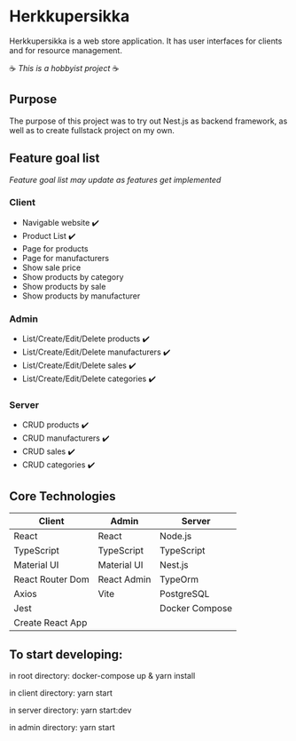 # Herkkupersikka

Herkkupersikka is a web store application. It has user interfaces for clients and for resource management.

:coffee: *This is a hobbyist project* :coffee:

## Purpose

The purpose of this project was to try out Nest.js as backend framework, as well as to create fullstack project on my own.

## Feature goal list

*Feature goal list may update as features get implemented*

### Client

- Navigable website :heavy_check_mark:
- Product List :heavy_check_mark:
- Page for products
- Page for manufacturers
- Show sale price
- Show products by category
- Show products by sale
- Show products by manufacturer

### Admin

- List/Create/Edit/Delete products :heavy_check_mark:
- List/Create/Edit/Delete manufacturers :heavy_check_mark:
- List/Create/Edit/Delete sales :heavy_check_mark:
- List/Create/Edit/Delete categories :heavy_check_mark:

### Server
- CRUD products :heavy_check_mark:
- CRUD manufacturers :heavy_check_mark:
- CRUD sales :heavy_check_mark:
- CRUD categories :heavy_check_mark:

## Core Technologies

| Client           | Admin       | Server         |
|------------------|-------------|----------------|
| React            | React       | Node.js        |
| TypeScript       | TypeScript  | TypeScript     |
| Material UI      | Material UI | Nest.js        |
| React Router Dom | React Admin | TypeOrm        |
| Axios            | Vite        | PostgreSQL     |
| Jest             |             | Docker Compose |
| Create React App |             |                |

## To start developing:

in root directory: docker-compose up & yarn install

in client directory: yarn start

in server directory: yarn start:dev

in admin directory: yarn start
